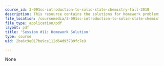 ```yaml
---
course_id: 3-091sc-introduction-to-solid-state-chemistry-fall-2010
description: This resource contains the solutions for homework problems.
file_location: /coursemedia/3-091sc-introduction-to-solid-state-chemistry-fall-2010/2ba6c9e017be9ce112d64d93789fc7e9_MIT3_091SCF09_hw11_sol.pdf
file_type: application/pdf
layout: pdf
title: 'Session #11: Homework Solution'
type: course
uid: 2ba6c9e017be9ce112d64d93789fc7e9

---
```

None